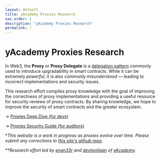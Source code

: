 ```yaml
---
layout: default
title: yAcademy Proxies Research
nav_order: 1
description: "yAcademy Proxies Research"
permalink: /
---
```


# yAcademy Proxies Research

In Web3, the **Proxy** or **Proxy Delegate** is a [delegation pattern](https://en.wikipedia.org/wiki/Delegation_pattern) commonly used to introduce upgradability in smart contracts. While it can be extremely *powerful*, it is also *commonly misunderstood* — leading to incorrect implementations and security issues. 

This research effort compiles proxy knowledge with the goal of improving the correctness of proxy implementations and providing a useful resource for security reviews of proxy contracts. By sharing knowledge, we hope to improve the security of smart contracts and the greater ecosystem.

-> [Proxies Deep Dive (for devs)](/pages/Proxies-List)

-> [Proxies Security Guide (for auditors)](/pages/Security-Guide)

**This website is a work in progress as proxies evolve over time. Please submit any corrections to [this site's github repo](https://github.com/YAcademy-Residents/Proxies-website/tree/main/pages).*

***Research effort led by [engn33r](https://github.com/engn33r) and [devtooligan](https://github.com/devtooligan) of [yAcademy](https://yacademy.dev/).*
